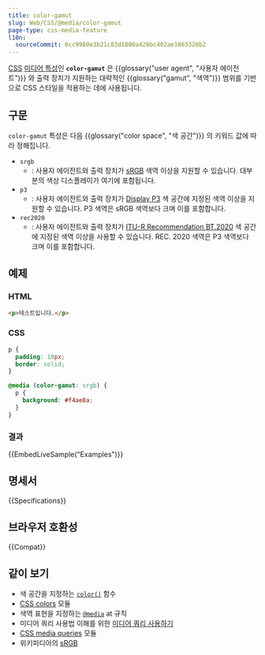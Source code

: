 ```yaml
---
title: color-gamut
slug: Web/CSS/@media/color-gamut
page-type: css-media-feature
l10n:
  sourceCommit: 0cc9980e3b21c83d1800a428bc402ae1865326b2
---
```


[CSS](/ko/docs/Web/CSS) [미디어 특성](/ko/docs/Web/CSS/@media#media_features)인 **`color-gamut`** 은 {{glossary("user agent", "사용자 에이전트")}} 와 출력 장치가 지원하는 대략적인 {{glossary("gamut", "색역")}} 범위를 기반으로 CSS 스타일을 적용하는 데에 사용됩니다.

## 구문

`color-gamut` 특성은 다음 {{glossary("color space", "색 공간")}} 의 키워드 값에 따라 정해집니다.

- `srgb`
  - : 사용자 에이전트와 출력 장치가 [sRGB](/ko/docs/Glossary/Color_space#srgb) 색역 이상을 지원할 수 있습니다. 대부분의 색상 디스플레이가 여기에 포함됩니다.
- `p3`
  - : 사용자 에이전트와 출력 장치가 [Display P3](https://www.color.org/chardata/rgb/DisplayP3.xalter) 색 공간에 지정된 색역 이상을 지원할 수 있습니다. P3 색역은 sRGB 색역보다 크며 이를 포함합니다.
- `rec2020`
  - : 사용자 에이전트와 출력 장치가 [ITU-R Recommendation BT.2020](https://en.wikipedia.org/wiki/Rec._2020) 색 공간에 지정된 색역 이상을 사용할 수 있습니다. REC. 2020 색역은 P3 색역보다 크며 이를 포함합니다.

## 예제

### HTML

```html
<p>테스트입니다.</p>
```

### CSS

```css
p {
  padding: 10px;
  border: solid;
}

@media (color-gamut: srgb) {
  p {
    background: #f4ae8a;
  }
}
```

### 결과

{{EmbedLiveSample("Examples")}}

## 명세서

{{Specifications}}

## 브라우저 호환성

{{Compat}}

## 같이 보기

- 색 공간을 지정하는 [`color()`](/ko/docs/Web/CSS/color_value/color) 함수
- [CSS colors](/ko/docs/Web/CSS/CSS_colors) 모듈
- 색역 표현을 지정하는 [`@media`](/ko/docs/Web/CSS/@media) at 규칙
- 미디어 쿼리 사용법 이해를 위한 [미디어 쿼리 사용하기](/ko/docs/Web/CSS/CSS_media_queries/Using_media_queries)
- [CSS media queries](/ko/docs/Web/CSS/CSS_media_queries) 모듈
- 위키피디아의 [sRGB](https://en.wikipedia.org/wiki/SRGB)
